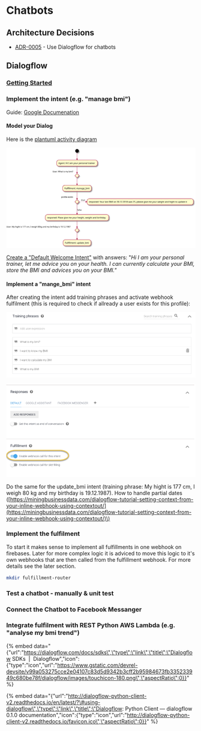 # Chatbots

## Architecture Decisions

* [ADR-0005](https://github.com/denseidel/developer-playbook/blob/master/docs/adr/0005-use-dialogflow-for-chatbots.md) - Use Dialogflow for chatbots

## Dialogflow

### [Getting Started](https://dialogflow.com/docs/getting-started/basics)

### Implement the intent \(e.g. "manage bmi"\)

Guide: [Google Documenation](https://dialogflow.com/docs/getting-started/building-your-first-agent)

#### Model your Dialog

Here is the [plantuml activity diagram](http://plantuml.com/activity-diagram-beta)

![&quot;Manage BMI&quot; Dialog](../.gitbook/assets/manage-bmi-dialog.svg)

[Create a "Default Welcome Intent"](https://dialogflow.com/docs/getting-started/basic-fulfillment-conversation#editing_the_welcome_intent) with answers: "_Hi I am your personal trainer, let me advice you on your health. I can currently calculate your BMI, store the BMI and advices you on your BMI."_

#### Implement a "mange\_bmi" intent 

After creating the intent add training phrases and activate webhook fulfilment \(this is required to check if allready a user exists for this profile\):

![](../.gitbook/assets/manage_bmi_training_phrases.png)

![](../.gitbook/assets/manage_bmi_activate_webhook_fulfillment.png)

Do the same for the update\_bmi intent \(training phrase: My hight is 177 cm, I weigh 80 kg and my birthday is 19.12.1987\). How to handle partial dates \([https://miningbusinessdata.com/dialogflow-tutorial-setting-context-from-your-inline-webhook-using-contextout/](https://miningbusinessdata.com/dialogflow-tutorial-setting-context-from-your-inline-webhook-using-contextout/)\)

### Implement the fulfilment 

To start it makes sense to implement all fulfillments in one webhook on firebases. Later for more complex logic it is adviced to move this logic to it's own webhooks that are then called from the fulfillment webhook. For more details see the later section. 

```bash
mkdir fulfillment-router
```

### Test a chatbot - manually & unit test



### Connect the Chatbot to Facebook Messanger



### Integrate fulfilment with REST Python AWS Lambda \(e.g. "analyse my bmi trend"\) 



{% embed data="{\"url\":\"https://dialogflow.com/docs/sdks\",\"type\":\"link\",\"title\":\"Dialogflow SDKs  \|  Dialogflow\",\"icon\":{\"type\":\"icon\",\"url\":\"https://www.gstatic.com/devrel-devsite/v99a053275cce2e04107c83d5d9342b3cff2b95984673fb335233949c680be78f/dialogflow/images/touchicon-180.png\",\"aspectRatio\":0}}" %}

{% embed data="{\"url\":\"http://dialogflow-python-client-v2.readthedocs.io/en/latest/?\#using-dialogflow\",\"type\":\"link\",\"title\":\"Dialogflow: Python Client — dialogflow 0.1.0 documentation\",\"icon\":{\"type\":\"icon\",\"url\":\"http://dialogflow-python-client-v2.readthedocs.io/favicon.ico\",\"aspectRatio\":0}}" %}



